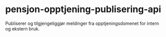 # pensjon-opptjening-publisering-api

Publiserer og tilgjengeliggjør meldinger fra opptjeningsdomenet for intern og ekstern bruk.
